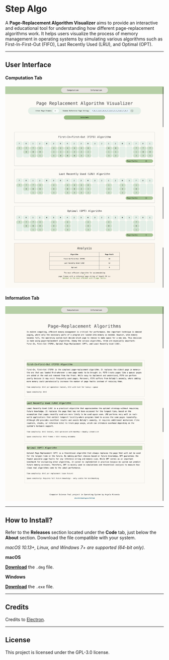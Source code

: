 # Step Algo

A **Page-Replacement Algorithm Visualizer** aims to provide an interactive and educational tool for understanding how different page-replacement algorithms work. It helps users visualize the process of memory management in operating systems by simulating various algorithms such as First-In-First-Out (FIFO), Last Recently Used (LRU), and Optimal (OPT).

---

## User Interface

#### Computation Tab

![Computation Tab](https://github.com/shoichiideologies/page-replacement-algorithm/blob/494c32d3a744683b3839d25305fdc4d1869ddf99/images/2%20OS-case_study-page_replacement_algorithm-ss.png)

#### Information Tab

![Information Tab](https://github.com/shoichiideologies/page-replacement-algorithm/blob/494c32d3a744683b3839d25305fdc4d1869ddf99/images/1%20OS-case_study-page_replacement_algorithm-ss.png)

---

## How to Install?

Refer to the **Releases** section located under the **Code** tab, just below the **About** section. Download the file compatible with your system.

_macOS 10.13+, Linux, and Windows 7+ are supported (64-bit only)._

**macOS**

[**Download**](https://github.com/shoichiideologies/page-replacement-algorithm/releases/latest) the `.dmg` file.

**Windows**

[**Download**](https://github.com/shoichiideologies/page-replacement-algorithm/releases/latest) the `.exe` file.

---

## Credits

Credits to [Electron](https://electronjs.org).

---

## License

This project is licensed under the GPL-3.0 license.
